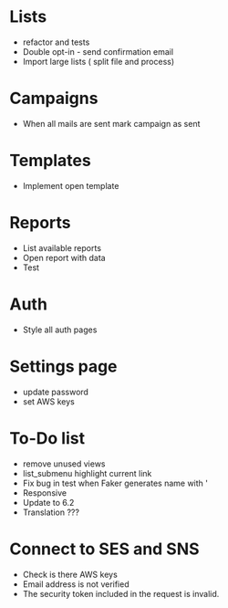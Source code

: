 # Lists
- refactor and tests
- Double opt-in  - send confirmation email
- Import large lists ( split file and process)

# Campaigns
- When all mails are sent mark campaign as sent

# Templates
- Implement open template

# Reports
- List available reports
- Open report with data
- Test

# Auth
- Style all auth pages

# Settings page
- update password
- set AWS keys

# To-Do list
- remove unused views
- list_submenu highlight current link
- Fix bug in test when Faker generates name with '
- Responsive
- Update to 6.2
- Translation ???

# Connect to SES and SNS
- Check is there AWS keys
- Email address is not verified
- The security token included in the request is invalid.